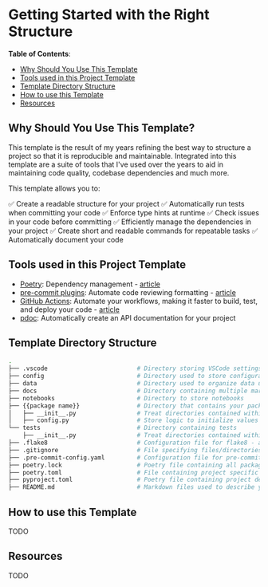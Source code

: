 # Getting Started with the Right Structure

**Table of Contents**:

- [Why Should You Use This Template](#why-should-you-use-this-template)
- [Tools used in this Project Template](#tools-used-in-this-project-template)
- [Template Directory Structure](#template-directory-structure)
- [How to use this Template](#how-to-use-this-template)
- [Resources](#resources)

## Why Should You Use This Template?

This template is the result of my years refining the best way to structure a project so that it is reproducible and maintainable. Integrated into this template are a suite of tools that I've used over the years to aid in maintaining code quality, codebase dependencies and much more.

This template allows you to:

✅ Create a readable structure for your project
✅ Automatically run tests when committing your code
✅ Enforce type hints at runtime
✅ Check issues in your code before committing
✅ Efficiently manage the dependencies in your project
✅ Create short and readable commands for repeatable tasks
✅ Automatically document your code

## Tools used in this Project Template

- [Poetry](https://python-poetry.org/): Dependency management - [article](https://towardsdatascience.com/how-to-effortlessly-publish-your-python-package-to-pypi-using-poetry-44b305362f9f)
- [pre-commit plugins](https://pre-commit.com/): Automate code reviewing formatting  - [article](https://towardsdatascience.com/4-pre-commit-plugins-to-automate-code-reviewing-and-formatting-in-python-c80c6d2e9f5?sk=2388804fb174d667ee5b680be22b8b1f)
- [GitHub Actions](https://docs.github.com/en/actions): Automate your workflows, making it faster to build, test, and deploy your code - [article](https://pub.towardsai.net/github-actions-in-mlops-automatically-check-and-deploy-your-ml-model-9a281d7f3c84?sk=d258c20a7ff7a1db44327c27d3f36efb)
- [pdoc](https://github.com/pdoc3/pdoc): Automatically create an API documentation for your project

## Template Directory Structure

```bash
.
├── .vscode                         # Directory storing VSCode settings specific to the project                          
├── config                          # Directory used to store configuration files
├── data                            # Directory used to organize data used for inputs, outputs and temporary data
├── docs                            # Directory containing multiple markdown files and/or other resource documentation for your project
├── notebooks                       # Directory to store notebooks
├── {{package name}}                # Directory that contains your package source code for one or more modules
│   ├── __init__.py                 # Treat directories contained within {{package_name}} as modules
│   ├── config.py                   # Store logic to initialize values found in the config directory
└── tests                           # Directory containing tests
    ├── __init__.py                 # Treat directories contained within tests as modules 
├── .flake8                         # Configuration file for flake8 - a Python formatter tool
├── .gitignore                      # File specifying files/directories to ignore as not to commit to Git
├── .pre-commit-config.yaml         # Configuration file for pre-commit hooks
├── poetry.lock                     # Poetry file containing all packages and their exact versions that it downloaded based on dependencies found in poetry.toml
├── poetry.toml                     # File containing project specific configurations that override global configurations for Poetry
├── pyproject.toml                  # Poetry file containing project dependencies
├── README.md                       # Markdown files used to describe your project
```

## How to use this Template

TODO

## Resources

TODO

